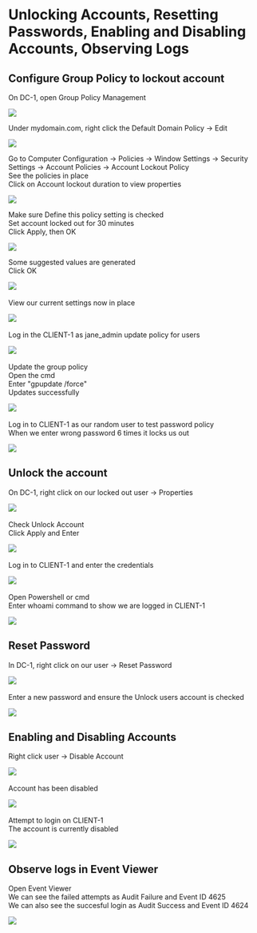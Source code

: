 <h1>Unlocking Accounts, Resetting Passwords, Enabling and Disabling Accounts, Observing Logs</h1>

<h2>Configure Group Policy to lockout account</h2>

On DC-1, open Group Policy Management <br/>

![](https://github.com/rbrianshutt/active_directory/blob/main/Active%20Directory%202.0/14.1%20group%20policy%20management.PNG)
<br />

Under mydomain.com, right click the Default Domain Policy -> Edit <br/>

![](https://github.com/rbrianshutt/active_directory/blob/main/Active%20Directory%202.0/14.2%20edit%20default%20domain%20policy.png)
<br />

Go to Computer Configuration -> Policies -> Window Settings -> Security Settings -> Account Policies -> Account Lockout Policy <br/>
See the policies in place<br/>
Click on Account lockout duration to view properties<br/>

![](https://github.com/rbrianshutt/active_directory/blob/main/Active%20Directory%202.0/14.3%20expand%20tree.PNG)
<br />

Make sure Define this policy setting is checked <br/>
Set account locked out for 30 minutes <br/>
Click Apply, then OK  <br/>

![](https://github.com/rbrianshutt/active_directory/blob/main/Active%20Directory%202.0/14.4%20account%20lockout%20duration.PNG)
<br />

Some suggested values are generated  <br/>
Click OK  <br/>

![](https://github.com/rbrianshutt/active_directory/blob/main/Active%20Directory%202.0/14.5%20suggest%20value%20changes%20ok.PNG)
<br />
<br />
View our current settings now in place  <br/>

![](https://github.com/rbrianshutt/active_directory/blob/main/Active%20Directory%202.0/14.6%20policy%20settings.PNG)
<br />
<br />
Log in the CLIENT-1 as jane_admin update policy for users <br/>

![](https://github.com/rbrianshutt/active_directory/blob/main/Active%20Directory%202.0/14.7%20login%20client1%20as%20janeadmin.PNG)
<br />
<br />
Update the group policy <br/>
Open the cmd  <br/>
Enter "gpupdate /force" <br/>
Updates successfully<br/>

![](https://github.com/rbrianshutt/active_directory/blob/main/Active%20Directory%202.0/14.8%20gpupdate%20on%20cmd.PNG)
<br />
<br />
Log in to CLIENT-1 as our random user to test password policy<br/>
When we enter wrong password 6 times it locks us out<br/>

![](https://github.com/rbrianshutt/active_directory/blob/main/Active%20Directory%202.0/14.8%20failed%20login%20locked.PNG)
<br />

<h2>Unlock the account</h2>

On DC-1, right click on our locked out user -> Properties  <br/>

![](https://github.com/rbrianshutt/active_directory/blob/main/Active%20Directory%202.0/13.4%20pick%20random%20user.PNG)
<br />
<br />
Check Unlock Account <br/>
Click Apply and Enter <br/>

![](https://github.com/rbrianshutt/active_directory/blob/main/Active%20Directory%202.0/14.9%20unlock%20account.PNG)
<br />
<br />
Log in to CLIENT-1 and enter the credentials <br/>

![](https://github.com/rbrianshutt/active_directory/blob/main/Active%20Directory%202.0/14.10%20login%20client1%20as%20cikoredo.PNG)
<br />
<br />
Open Powershell or cmd <br/>
Enter whoami command to show we are logged in CLIENT-1<br/>

![](https://github.com/rbrianshutt/active_directory/blob/main/Active%20Directory%202.0/14.11%20powershell%20whoami.PNG)
<br />

<h2>Reset Password</h2>

In DC-1, right click on our user -> Reset Password <br/>

![](https://github.com/rbrianshutt/active_directory/blob/main/Active%20Directory%202.0/14.12%20reset%20password.png)
<br />
<br />
Enter a new password and ensure the Unlock users account is checked  <br/>

![](https://github.com/rbrianshutt/active_directory/blob/main/Active%20Directory%202.0/14.13%20create%20new%20password.PNG)
<br />

<h2>Enabling and Disabling Accounts</h2>

Right click user -> Disable Account <br/>

![](https://github.com/rbrianshutt/active_directory/blob/main/Active%20Directory%202.0/15.1%20disable%20account.png)
<br />
<br />
Account has been disabled <br/>

![](https://github.com/rbrianshutt/active_directory/blob/main/Active%20Directory%202.0/15.2%20account%20disabled.PNG)
<br />
<br />
Attempt to login on CLIENT-1 <br/>
The account is currently disabled <br/>

![](https://github.com/rbrianshutt/active_directory/blob/main/Active%20Directory%202.0/15.3%20attempted%20login%20account%20disabled.PNG)
<br />

<h2>Observe logs in Event Viewer</h2>

Open Event Viewer <br/>
We can see the failed attempts as Audit Failure and Event ID 4625  <br/>
We can also see the succesful login as Audit Success and Event ID 4624 <br/>

![](https://github.com/rbrianshutt/active_directory/blob/main/Active%20Directory%202.0/16.1%20event%20viewer%204625%20audit%20failure%20audit%20sucess.PNG)
<br />
<br />
